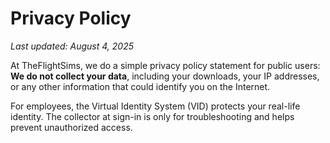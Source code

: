 # Privacy Policy

*Last updated: August 4, 2025*

At TheFlightSims, we do a simple privacy policy statement for public users: **We do not collect your data**, including your downloads, your IP addresses, or any other information that could identify you on the Internet.

For employees, the Virtual Identity System (VID) protects your real-life identity. The collector at sign-in is only for troubleshooting and helps prevent unauthorized access.